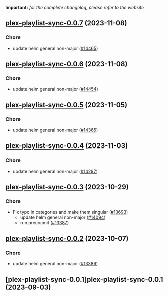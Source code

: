 **Important:**
*for the complete changelog, please refer to the website*








## [plex-playlist-sync-0.0.7](https://github.com/truecharts/charts/compare/plex-playlist-sync-0.0.6...plex-playlist-sync-0.0.7) (2023-11-08)

### Chore

- update helm general non-major ([#14465](https://github.com/truecharts/charts/issues/14465))
  
  


## [plex-playlist-sync-0.0.6](https://github.com/truecharts/charts/compare/plex-playlist-sync-0.0.5...plex-playlist-sync-0.0.6) (2023-11-08)

### Chore

- update helm general non-major ([#14454](https://github.com/truecharts/charts/issues/14454))
  
  


## [plex-playlist-sync-0.0.5](https://github.com/truecharts/charts/compare/plex-playlist-sync-0.0.4...plex-playlist-sync-0.0.5) (2023-11-05)

### Chore

- update helm general non-major ([#14365](https://github.com/truecharts/charts/issues/14365))
  
  


## [plex-playlist-sync-0.0.4](https://github.com/truecharts/charts/compare/plex-playlist-sync-0.0.3...plex-playlist-sync-0.0.4) (2023-11-03)

### Chore

- update helm general non-major ([#14287](https://github.com/truecharts/charts/issues/14287))
  
  


## [plex-playlist-sync-0.0.3](https://github.com/truecharts/charts/compare/plex-playlist-sync-0.0.2...plex-playlist-sync-0.0.3) (2023-10-29)

### Chore

- Fix typo in categories and make them singular ([#13693](https://github.com/truecharts/charts/issues/13693))
  - update helm general non-major ([#14094](https://github.com/truecharts/charts/issues/14094))
  - run precocmit ([#13387](https://github.com/truecharts/charts/issues/13387))
  
  


## [plex-playlist-sync-0.0.2](https://github.com/truecharts/charts/compare/plex-playlist-sync-0.0.1...plex-playlist-sync-0.0.2) (2023-10-07)

### Chore

- update helm general non-major ([#13386](https://github.com/truecharts/charts/issues/13386))
  
  


## [plex-playlist-sync-0.0.1]plex-playlist-sync-0.0.1 (2023-09-03)

